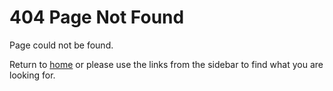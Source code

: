 # 404 Page Not Found

Page could not be found.

Return to [home](index) or please use the links from the sidebar to find what you are looking for.
